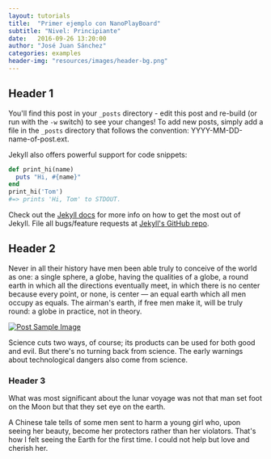 ```yaml
---
layout: tutorials
title:  "Primer ejemplo con NanoPlayBoard"
subtitle: "Nivel: Principiante"
date:   2016-09-26 13:20:00
author: "José Juan Sánchez"
categories: examples
header-img: "resources/images/header-bg.png"
---
```


## Header 1
You'll find this post in your `_posts` directory - edit this post and re-build (or run with the `-w` switch) to see your changes!
To add new posts, simply add a file in the `_posts` directory that follows the convention: YYYY-MM-DD-name-of-post.ext.

Jekyll also offers powerful support for code snippets:

```ruby
def print_hi(name)
  puts "Hi, #{name}"
end
print_hi('Tom')
#=> prints 'Hi, Tom' to STDOUT.
```

Check out the [Jekyll docs][jekyll] for more info on how to get the most out of Jekyll. File all bugs/feature requests at [Jekyll's GitHub repo][jekyll-gh].

## Header 2
<p>Never in all their history have men been able truly to conceive of the world as one: a single sphere, a globe, having the qualities of a globe, a round earth in which all the directions eventually meet, in which there is no center because every point, or none, is center — an equal earth which all men occupy as equals. The airman's earth, if free men make it, will be truly round: a globe in practice, not in theory.</p>

<a href="#">
    <img class="img-responsive" src="{{ site.baseurl }}/resources/images/bluetooth_beach.jpg" alt="Post Sample Image">
</a>

<p>Science cuts two ways, of course; its products can be used for both good and evil. But there's no turning back from science. The early warnings about technological dangers also come from science.</p>

### Header 3
<p>What was most significant about the lunar voyage was not that man set foot on the Moon but that they set eye on the earth.</p>

<p>A Chinese tale tells of some men sent to harm a young girl who, upon seeing her beauty, become her protectors rather than her violators. That's how I felt seeing the Earth for the first time. I could not help but love and cherish her.</p>


[jekyll-gh]: https://github.com/mojombo/jekyll
[jekyll]:    http://jekyllrb.com